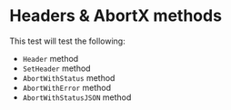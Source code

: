 # Headers & AbortX methods
This test will test the following:
- `Header` method
- `SetHeader` method
- `AbortWithStatus` method
- `AbortWithError` method
- `AbortWithStatusJSON` method
